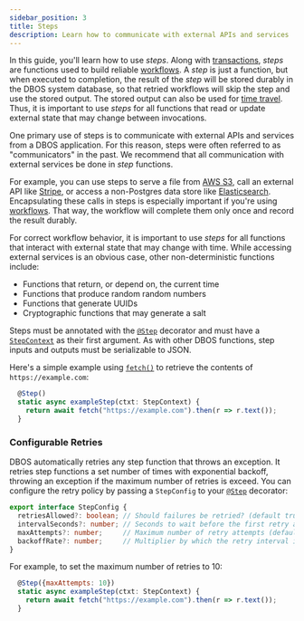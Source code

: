 ```yaml
---
sidebar_position: 3
title: Steps
description: Learn how to communicate with external APIs and services
---
```


In this guide, you'll learn how to use _steps_.  Along with [transactions](./transaction-tutorial.md), _steps_ are functions used to build reliable [workflows](./workflow-tutorial.md).  A _step_ is just a function, but when executed to completion, the result of the _step_ will be stored durably in the DBOS system database, so that retried workflows will skip the step and use the stored output.  The stored output can also be used for [time travel](../reference/time-travel-debugger.md).  Thus, it is important to use _steps_ for all functions that read or update external state that may change between invocations.

One primary use of steps is to communicate with external APIs and services from a DBOS application.  For this reason, steps were often referred to as "communicators" in the past.  We recommend that all communication with external services be done in _step_ functions.

For example, you can use steps to serve a file from [AWS S3](https://aws.amazon.com/s3/), call an external API like [Stripe](https://stripe.com/), or access a non-Postgres data store like [Elasticsearch](https://www.elastic.co/elasticsearch/).
Encapsulating these calls in steps is especially important if you're using [workflows](./workflow-tutorial).  That way, the workflow will complete them only once and record the result durably.

For correct workflow behavior, it is important to use _steps_ for all functions that interact with external state that may change with time.  While accessing external services is an obvious case, other non-deterministic functions include:
* Functions that return, or depend on, the current time
* Functions that produce random random numbers
* Functions that generate UUIDs
* Cryptographic functions that may generate a salt

Steps must be annotated with the [`@Step`](../reference/decorators#step) decorator and must have a [`StepContext`](../reference/contexts#communicatorcontext) as their first argument.  As with other DBOS functions, step inputs and outputs must be serializable to JSON.

Here's a simple example using [`fetch()`](https://developer.mozilla.org/en-US/docs/Web/API/Fetch_API/Using_Fetch) to retrieve the contents of `https://example.com`:

```javascript
  @Step()
  static async exampleStep(ctxt: StepContext) {
    return await fetch("https://example.com").then(r => r.text());
  }
```

### Configurable Retries

DBOS automatically retries any step function that throws an exception.
It retries step functions a set number of times with exponential backoff, throwing an exception if the maximum number of retries is exceed.
You can configure the retry policy by passing a `StepConfig` to your [`@Step`](../reference/decorators.md#step) decorator:

```typescript
export interface StepConfig {
  retriesAllowed?: boolean; // Should failures be retried? (default true)
  intervalSeconds?: number; // Seconds to wait before the first retry attempt (default 1).
  maxAttempts?: number;     // Maximum number of retry attempts (default 3). If errors occur more times than this, throw an exception.
  backoffRate?: number;     // Multiplier by which the retry interval increases after a retry attempt (default 2).
}
```

For example, to set the maximum number of retries to 10:

```javascript
  @Step({maxAttempts: 10})
  static async exampleStep(ctxt: StepContext) {
    return await fetch("https://example.com").then(r => r.text());
  }
```